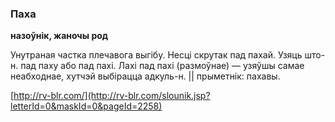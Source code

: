 ### Паха
**назоўнік, жаночы род**

Унутраная частка плечавога выгібу. Несці скрутак пад пахай. Узяць што-н. пад паху або пад пахі. Лахі пад пахі (размоўнае) — узяўшы самае неабходнае, хутчэй выбірацца адкуль-н. || прыметнік: пахавы.

<a rel="author">[http://rv-blr.com/](http://rv-blr.com/slounik.jsp?letterId=0&maskId=0&pageId=2258)</a>
